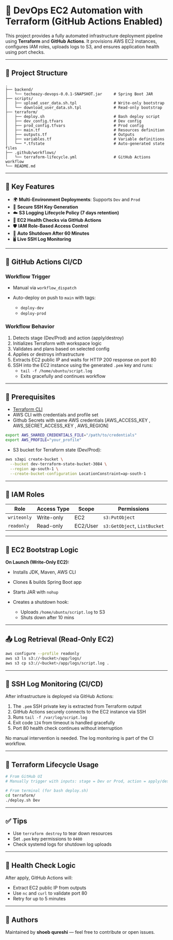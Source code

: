 # 📘 DevOps EC2 Automation with Terraform (GitHub Actions Enabled)

This project provides a fully automated infrastructure deployment pipeline using **Terraform** and **GitHub Actions**. It provisions AWS EC2 instances, configures IAM roles, uploads logs to S3, and ensures application health using port checks.

---

## 📁 Project Structure

```
.
├── backend/
│   └── techeazy-devops-0.0.1-SNAPSHOT.jar     # Spring Boot JAR
├── scripts/
│   ├── upload_user_data.sh.tpl                # Write-only bootstrap
│   └── download_user_data.sh.tpl              # Read-only bootstrap
├── terraform/
│   ├── deploy.sh                              # Bash deploy script
│   ├── dev_config.tfvars                      # Dev config
│   ├── prod_config.tfvars                     # Prod config
│   ├── main.tf                                # Resources definition
│   ├── outputs.tf                             # Outputs
│   ├── variables.tf                           # Variable definitions
│   └── *.tfstate                              # Auto-generated state files
├── .github/workflows/
│   └── terraform-lifecycle.yml                # GitHub Actions workflow
└── README.md
```

---

## 🔧 Key Features

- 🌍 **Multi-Environment Deployments**: Supports `Dev` and `Prod`
- 🔐 **Secure SSH Key Generation**
- ☁️ **S3 Logging Lifecycle Policy (7 days retention)**
- 📡 **EC2 Health Checks via GitHub Actions**
- 🛡️ **IAM Role-Based Access Control**
- 🚦 **Auto Shutdown After 60 Minutes**
- 🖥️ **Live SSH Log Monitoring**

---

## 🚀 GitHub Actions CI/CD

### Workflow Trigger

- Manual via `workflow_dispatch`
- Auto-deploy on push to `main` with tags:

  - `deploy-dev`
  - `deploy-prod`

### Workflow Behavior

1. Detects stage (Dev/Prod) and action (apply/destroy)
2. Initializes Terraform with workspace logic
3. Validates and plans based on selected config
4. Applies or destroys infrastructure
5. Extracts EC2 public IP and waits for HTTP 200 response on port 80
6. SSH into the EC2 instance using the generated `.pem` key and runs:
   - `tail -f /home/ubuntu/script.log`
   - Exits gracefully and continues workflow

---

## 🧰 Prerequisites

- [Terraform CLI](https://developer.hashicorp.com/terraform/downloads)
- AWS CLI with credentials and profile set
- Github Secrets with same AWS credentials [AWS_ACCESS_KEY , AWS_SECRET_ACCESS_KEY , AWS_REGION]

```bash
export AWS_SHARED_CREDENTIALS_FILE="/path/to/credentials"
export AWS_PROFILE="your_profile"
```

- S3 bucket for Terraform state (Dev/Prod):

```bash
aws s3api create-bucket \
  --bucket dev-terraform-state-bucket-3084 \
  --region ap-south-1 \
  --create-bucket-configuration LocationConstraint=ap-south-1
```

---

## 🔐 IAM Roles

| Role        | Access Type | Scope    | Permissions                  |
| ----------- | ----------- | -------- | ---------------------------- |
| `writeonly` | Write-only  | EC2      | `s3:PutObject`               |
| `readonly`  | Read-only   | EC2/User | `s3:GetObject`, `ListBucket` |

---

## 🧠 EC2 Bootstrap Logic

**On Launch (Write-Only EC2):**

- Installs JDK, Maven, AWS CLI
- Clones & builds Spring Boot app
- Starts JAR with `nohup`
- Creates a shutdown hook:

  - Uploads `/home/ubuntu/script.log` to S3
  - Shuts down after 10 mins

---

## 📤 Log Retrieval (Read-Only EC2)

```bash
aws configure --profile readonly
aws s3 ls s3://<bucket>/app/logs/
aws s3 cp s3://<bucket>/app/logs/script.log .
```

---

## 🔐 SSH Log Monitoring (CI/CD)

After infrastructure is deployed via GitHub Actions:

1. The `.pem` SSH private key is extracted from Terraform output
2. GitHub Actions securely connects to the EC2 instance via SSH
3. Runs `tail -f /var/log/script.log`
4. Exit code `124` from timeout is handled gracefully
5. Port 80 health check continues without interruption

No manual intervention is needed. The log monitoring is part of the CI workflow.

---

## 📎 Terraform Lifecycle Usage

```bash
# From GitHub UI
# Manually trigger with inputs: stage = Dev or Prod, action = apply/destroy

# From terminal (for bash deploy.sh)
cd terraform/
./deploy.sh Dev
```

---

## ✅ Tips

- Use `terraform destroy` to tear down resources
- Set `.pem` key permissions to `0400`
- Check systemd logs for shutdown log uploads

---

## 🧪 Health Check Logic

After apply, GitHub Actions will:

- Extract EC2 public IP from outputs
- Use `nc` and `curl` to validate port 80
- Retry for up to 5 minutes

---

## 📌 Authors

Maintained by **shoeb qureshi** — feel free to contribute or open issues.
